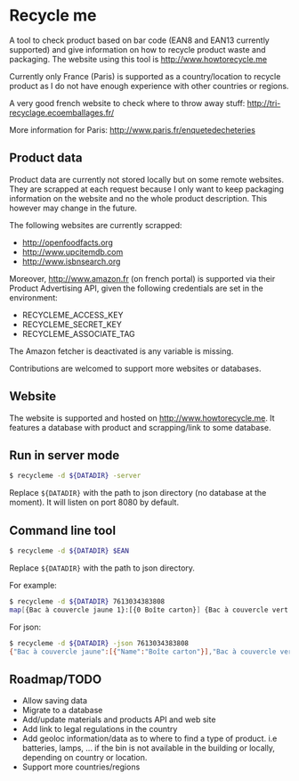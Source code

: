 # Recycle me

A tool to check product based on bar code (EAN8 and EAN13 currently supported) and give information on how to recycle product waste and packaging.
The website using this tool is http://www.howtorecycle.me

Currently only France (Paris) is supported as a country/location to recycle product as I do not have enough experience with other countries or regions.

A very good french website to check where to throw away stuff: http://tri-recyclage.ecoemballages.fr/

More information for Paris: http://www.paris.fr/enquetedecheteries

## Product data

Product data are currently not stored locally but on some remote websites.
They are scrapped at each request because I only want to keep packaging information on the website and no the whole product description.
This however may change in the future.

The following websites are currently scrapped:
- http://openfoodfacts.org
- http://www.upcitemdb.com
- http://www.isbnsearch.org

Moreover, http://www.amazon.fr (on french portal) is supported via their Product Advertising API, given the following credentials are set in the environment:
- RECYCLEME_ACCESS_KEY
- RECYCLEME_SECRET_KEY
- RECYCLEME_ASSOCIATE_TAG

The Amazon fetcher is deactivated is any variable is missing.

Contributions are welcomed to support more websites or databases.

## Website

The website is supported and hosted on http://www.howtorecycle.me.
It features a database with product and scrapping/link to some database.

## Run in server mode

```bash
$ recycleme -d ${DATADIR} -server
```
Replace `${DATADIR}` with the path to json directory (no database at the moment). It will listen on port 8080 by default.


## Command line tool

```bash
$ recycleme -d ${DATADIR} $EAN
```
Replace `${DATADIR}` with the path to json directory.

For example:

```bash
$ recycleme -d ${DATADIR} 7613034383808
map[{Bac à couvercle jaune 1}:[{0 Boîte carton}] {Bac à couvercle vert 0}:[{1 Film plastique} {4 Nourriture}]]
```

For json:
```bash
$ recycleme -d ${DATADIR} -json 7613034383808
{"Bac à couvercle jaune":[{"Name":"Boîte carton"}],"Bac à couvercle vert":[{"Name":"Film plastique"},{"Name":"Nourriture"}]}
```


## Roadmap/TODO

- Allow saving data
- Migrate to a database
- Add/update materials and products API and web site
- Add link to legal regulations in the country
- Add geoloc information/data as to where to find a type of product. i.e batteries, lamps, ... if the bin is not available in the building or locally, depending on country or location.
- Support more countries/regions